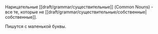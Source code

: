Нарицательные [[draft/grammar/существительные]] (Common Nouns) - все те, которые не [[draft/grammar/существительные/собственные|собственные]].

Пишутся с маленькой буквы. 